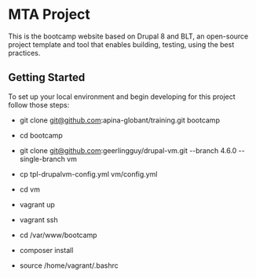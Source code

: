 # MTA Project

This is the bootcamp website based on Drupal 8 and BLT, an open-source project template and tool that enables building, testing, using the best practices.

## Getting Started

To set up your local environment and begin developing for this project follow those steps:
* git clone git@github.com:apina-globant/training.git bootcamp

* cd bootcamp
* git clone git@github.com:geerlingguy/drupal-vm.git --branch 4.6.0 --single-branch vm
* cp tpl-drupalvm-config.yml vm/config.yml
* cd vm
* vagrant up
* vagrant ssh
* cd /var/www/bootcamp
* composer install
* source /home/vagrant/.bashrc